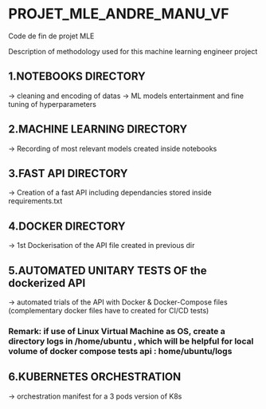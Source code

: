 # PROJET_MLE_ANDRE_MANU_VF
Code de fin de projet MLE 

Description of methodology used for this machine learning engineer project

## 1.NOTEBOOKS DIRECTORY 

-> cleaning and encoding of datas -> ML models entertainment and fine tuning of hyperparameters

## 2.MACHINE LEARNING DIRECTORY 

-> Recording of most relevant models created inside notebooks

## 3.FAST API DIRECTORY 

-> Creation of a fast API including dependancies stored inside requirements.txt

## 4.DOCKER DIRECTORY 

-> 1st Dockerisation of the API file created in previous dir

## 5.AUTOMATED UNITARY TESTS OF the dockerized API

-> automated trials of the API with Docker & Docker-Compose files (complementary docker files have to created for CI/CD tests)

### Remark: if use of Linux Virtual Machine as OS, create a directory logs in /home/ubuntu , which will be helpful for local volume of docker compose tests api :  home/ubuntu/logs

## 6.KUBERNETES ORCHESTRATION

-> orchestration manifest for a 3 pods version of K8s
